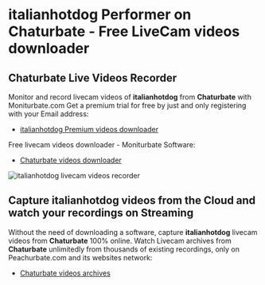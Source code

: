 # italianhotdog Performer on Chaturbate - Free LiveCam videos downloader

## Chaturbate Live Videos Recorder

Monitor and record livecam videos of **italianhotdog** from **Chaturbate** with Moniturbate.com
Get a premium trial for free by just and only registering with your Email address:
* [italianhotdog Premium videos downloader](https://moniturbate.com/request-demo-licence-key.html)

Free livecam videos downloader - Moniturbate Software:
* [Chaturbate videos downloader](https://moniturbate.com/moniturbate-download-software.html)

![italianhotdog livecam videos recorder](https://peachurnet.com/templates/moniturbate-software.png)


## Capture italianhotdog videos from the Cloud and watch your recordings on Streaming

Without the need of downloading a software, capture **italianhotdog** livecam videos from **Chaturbate** 100% online.
Watch Livecam archives from **Chaturbate** unlimitedly from thousands of existing recordings, only on Peachurbate.com and its websites network:
* [Chaturbate videos archives](https://peachurnet.com/)